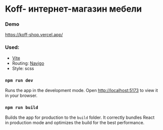 # Koff- интернет-магазин мебели

### Demo

https://koff-shop.vercel.app/

### Used:

- [Vite](https://vitejs.dev/)
- Routing: [Navigo](https://github.com/krasimir/navigo/)
- Style: scss


### `npm run dev`

Runs the app in the development mode.
Open [http://localhost:5173](http://localhost:5173) to view it in your browser.

### `npm run build`

Builds the app for production to the `build` folder.
It correctly bundles React in production mode and optimizes the build for the best performance.
